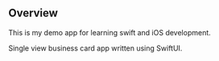 ## Overview

This is my demo app for learning swift and iOS development.

Single view business card app written using SwiftUI.
